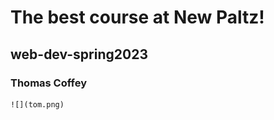 # The best course at New Paltz! 
## web-dev-spring2023

### Thomas Coffey

    ![](tom.png)

      
	
